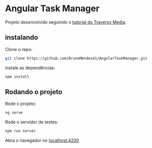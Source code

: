 # Angular Task Manager
Projeto desenvolvido seguindo o [tutorial do Traversy Media](https://www.youtube.com/watch?v=3dHNOWTI7H8).


## instalando

Clone o repo:
```bash
git clone https://github.com/BrunoMendes41/AngularTaskManager.git
```
instale as dependências:
```bash
npm install
```
## Rodando o projeto

Rode o projeto: 
```bash
ng serve
```
Rode o servidor de testes:
```bash
npm run server
```

Abra o navegador no [localhost:4200](localhost:4200/)
